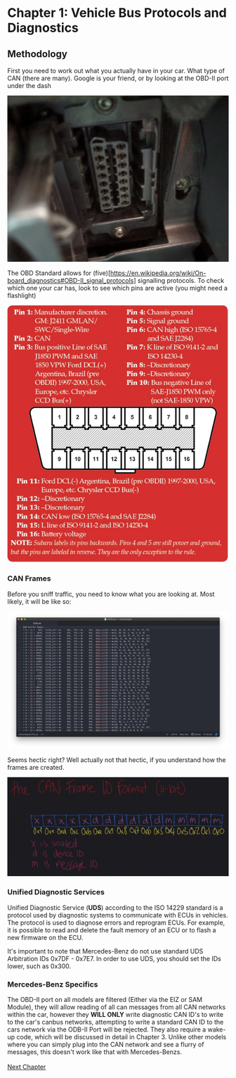# Chapter 1: Vehicle Bus Protocols and Diagnostics

## Methodology

First you need to work out what you actually have in your car. What type of CAN (there are many). Google is your friend, or by looking at the OBD-II port under the dash

![](images/OBDIIport.jpg)

The OBD Standard allows for (five)[https://en.wikipedia.org/wiki/On-board_diagnostics#OBD-II_signal_protocols] signalling protocols. To check which one your car has, look to see which pins are active (you might need a flashlight)

![](images/obdii-port-diagnostics.jpg)



### CAN Frames

Before you sniff traffic, you need to know what you are looking at. Most likely, it will be like so:

![](images/candump.jpeg)

Seems hectic right? Well actually not that hectic, if you understand how the frames are created.

![](images/CANframes.jpeg)

### Unified Diagnostic Services

Unified Diagnostic Service (**UDS**) according to the ISO 14229 standard is a protocol used by diagnostic systems to communicate with ECUs in vehicles. The protocol is used to diagnose errors and reprogram ECUs. For example, it is possible to read and delete the fault memory of an ECU or to flash a new firmware on the ECU.

It's important to note that Mercedes-Benz do not use standard UDS Arbitration IDs 0x7DF - 0x7E7. In order to use UDS, you should set the IDs lower, such as 0x300.

### Mercedes-Benz Specifics

The OBD-II port on all models are filtered (Either via the EIZ or SAM Module), they will allow reading of all can messages from all CAN networks within the car, however they **WILL ONLY** write diagnostic CAN ID's to write to the car's canbus networks, attempting to write a standard CAN ID to the cars network via the ODB-II Port will be rejected. They also require a wake-up code, which will be discussed in detail in Chapter 3. Unlike other models where you can simply plug into the CAN network and see a flurry of messages, this doesn't work like that with Mercedes-Benzs. 
<br><br>
[Next Chapter](Chapter%202%20Tools%20and%20Equipment.md)
